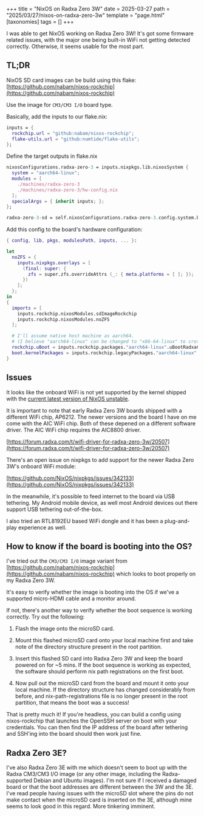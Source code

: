 +++
title = "NixOS on Radxa Zero 3W"
date = 2025-03-27
path = "2025/03/27/nixos-on-radxa-zero-3w"
template = "page.html"
[taxonomies]
tags = []
+++

I was able to get NixOS working on Radxa Zero 3W! It's got some firmware related issues, with
the major one being built-in WiFi not getting detected correctly. Otherwise, it seems usable for
the most part.


## TL;DR

NixOS SD card images can be build using this flake:
[https://github.com/nabam/nixos-rockchip](https://github.com/nabam/nixos-rockchip)

Use the image for `CM3/CM3 I/O` board type.

<!-- TODO: I think the reason this probably works is.. (See boot source code (at home)). -->

Basically, add the inputs to our flake.nix:
```nix
inputs = {
  rockchip.url = "github:nabam/nixos-rockchip";
  flake-utils.url = "github:numtide/flake-utils";
};
```

Define the target outputs in flake.nix
```nix
nixosConfigurations.radxa-zero-3 = inputs.nixpkgs.lib.nixosSystem {
  system = "aarch64-linux";
  modules = [
    ./machines/radxa-zero-3
    ./machines/radxa-zero-3/hw-config.nix
  ];
  specialArgs = { inherit inputs; };
};

radxa-zero-3-sd = self.nixosConfigurations.radxa-zero-3.config.system.build.sdImage;
```

Add this config to the board's hardware configuration:
```nix
{ config, lib, pkgs, modulesPath, inputs, ... }:

let
  noZFS = {
    inputs.nixpkgs.overlays = [
      (final: super: {
        zfs = super.zfs.overrideAttrs (_: { meta.platforms = [ ]; });
      })
    ];
  };
in
{
  imports = [
    inputs.rockchip.nixosModules.sdImageRockchip
    inputs.rockchip.nixosModules.noZFS
  ];

  # I'll assume native host machine as aarch64.
  # (I believe "aarch64-linux" can be changed to "x86-64-linux" to cross-compile)
  rockchip.uBoot = inputs.rockchip.packages."aarch64-linux".uBootRadxaCM3IO;
  boot.kernelPackages = inputs.rockchip.legacyPackages."aarch64-linux".kernel_linux_6_12_rockchip;
}
```

## Issues

It looks like the onboard WiFi is not yet supported by the kernel shipped with the [current latest version
of NixOS unstable](https://github.com/NixOS/nixpkgs/commit/b6eaf97c6960d97350c584de1b6dcff03c9daf42).

It is important to note that early Radxa Zero 3W boards shipped with a different WiFi chip, AP6212. The
newer versions and the board I have on me come with the AIC WiFi chip. Both of these depened on a different
software driver. The AIC WiFi chip requires the AIC8800 driver.

[https://forum.radxa.com/t/wifi-driver-for-radxa-zero-3w/20507](https://forum.radxa.com/t/wifi-driver-for-radxa-zero-3w/20507)

There's an open issue on nixpkgs to add support for the newer Radxa Zero 3W's onboard WiFi module:

[https://github.com/NixOS/nixpkgs/issues/342133](https://github.com/NixOS/nixpkgs/issues/342133)

In the meanwhile, it's possible to feed internet to the board via USB tethering. My Android mobile device,
as well most Android devices out there support USB tethering out-of-the-box.

I also tried an RTL8192EU based WiFi dongle and it has been a plug-and-play experience as well.


## How to know if the board is booting into the OS?

I've tried out the `CM3/CM3 I/O` image variant from
[https://github.com/nabam/nixos-rockchip](https://github.com/nabam/nixos-rockchip)
which looks to boot properly on my Radxa Zero 3W.

It's easy to verify whether the image is booting into the OS if we've a supported micro-HDMI cable and a
monitor around.

If not, there's another way to verify whether the boot sequence is working correctly. Try out the following:

1. Flash the image onto the microSD card.

2. Mount this flashed microSD card onto your local machine first and take note of the directory structure
  present in the root partition.

3. Insert this flashed SD card into Radxa Zero 3W and keep the board powered on for ~5 mins. If the boot
  sequence is working as expected, the software should perform nix path registrations on the first boot.

4. Now pull out the microSD card from the board and mount it onto your local machine. If the directory
  structure has changed considerably from before, and nix-path-registrations file is no longer present in the
  root partition, that means the boot was a success!

That is pretty much it! If you're headless, you can build a config using nixos-rockchip that launches the
OpenSSH server on boot with your credentials. You can then find the IP address of the board after tethering
and SSH'ing into the board should then work just fine.


## Radxa Zero 3E?

I've also Radxa Zero 3E with me which doesn't seem to boot up with the Radxa CM3/CM3 I/O image (or any
other image, including the Radxa-supported Debian and Ubuntu images).
I'm not sure if I received a damaged board or that the boot addresses are different
between the 3W and the 3E. I've read people having issues with the microSD slot where the pins do not
make contact when the microSD card is inserted on the 3E, although mine seems to look good in this
regard. More tinkering imminent.
